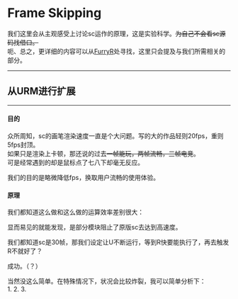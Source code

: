 # Frame Skipping

我们这里会从主观感受上讨论sc运作的原理，这是实验科学。~~为自己不会看sc源码找借口。~~  
呃、总之，更详细的内容可以从[FurryR](https://github.com/FurryR)处寻找，这里只会提及与我们所需相关的部分。  

-----

## 从URM进行扩展

-----

#### 目的

众所周知，sc的画笔渲染速度一直是个大问题。写的大的作品轻则20fps，重则5fps封顶。  
如果只是渲染上卡顿，那还说的过去~~一帧能玩，两帧流畅，三帧电竞~~。  
可是经常遇到的却是鼠标点了七八下却毫无反应。  

我们的目的是略微降低fps，换取用户流畅的使用体验。

#### 原理

我们都知道这么做和这么做的运算效率差别很大：  



显而易见的就能发现，是部分模块阻止了原版sc去达到高速度。  

我们都知道sc是30帧，那我们设定让U不断运行，等到R快要能执行了，再去触发R不就好了？  



成功。（？）  

当然没这么简单。在特殊情况下，状况会比较炸裂，我可以简单分析下：  
1.
2.
3.